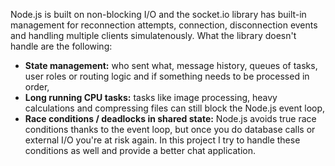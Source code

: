 Node.js is built on non-blocking I/O and the socket.io library has built-in management for reconnection attempts, connection, disconnection events and handling multiple clients simulatenously. What the library doesn't handle are the following:
- **State management:** who sent what, message history, queues of tasks, user roles or routing logic and if something needs to be processed in order,
- **Long running CPU tasks:** tasks like image processing, heavy calculations and compressing files can still block the Node.js event loop,
- **Race conditions / deadlocks in shared state:** Node.js avoids true race conditions thanks to the event loop, but once you do database calls or external I/O you're at risk again. 
In this project I try to handle these conditions as well and provide a better chat application.
